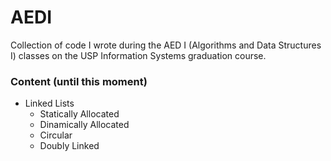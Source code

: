 # AEDI
Collection of code I wrote during the AED I (Algorithms and Data Structures I) classes on the USP Information Systems graduation course.

### Content (until this moment) ###
* Linked Lists
  * Statically Allocated
  * Dinamically Allocated
  * Circular
  * Doubly Linked
